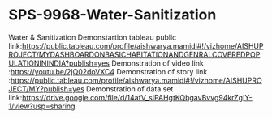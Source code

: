# SPS-9968-Water-Sanitization
Water &amp; Sanitization
Demonstartion tableau public link:https://public.tableau.com/profile/aishwarya.mamidi#!/vizhome/AISHUPROJECT/MYDASHBOARDONBASICHABITATIONANDGENRALCOVEREDPOPULATIONININDIA?publish=yes
Demonstration of video link :https://youtu.be/2jQ02doVXC4
Demonstration of story link :https://public.tableau.com/profile/aishwarya.mamidi#!/vizhome/AISHUPROJECT/MY?publish=yes
Demonstration of data set link:https://drive.google.com/file/d/14afV_sIPAHgtKQbgavBvvg94krZgIY-1/view?usp=sharing
